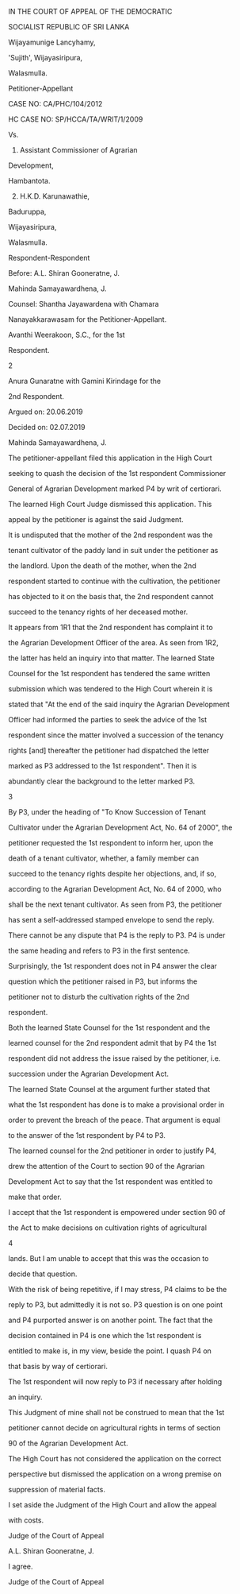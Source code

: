 IN THE COURT OF APPEAL OF THE DEMOCRATIC

SOCIALIST REPUBLIC OF SRI LANKA

Wijayamunige Lancyhamy,

'Sujith', Wijayasiripura,

Walasmulla.

Petitioner-Appellant

CASE NO: CA/PHC/104/2012

HC CASE NO: SP/HCCA/TA/WRIT/1/2009

Vs.

1. Assistant Commissioner of Agrarian

Development,

Hambantota.

2. H.K.D. Karunawathie,

Baduruppa,

Wijayasiripura,

Walasmulla.

Respondent-Respondent

Before: A.L. Shiran Gooneratne, J.

Mahinda Samayawardhena, J.

Counsel: Shantha Jayawardena with Chamara

Nanayakkarawasam for the Petitioner-Appellant.

Avanthi Weerakoon, S.C., for the 1st

Respondent.

2

Anura Gunaratne with Gamini Kirindage for the

2nd Respondent.

Argued on: 20.06.2019

Decided on: 02.07.2019

Mahinda Samayawardhena, J.

The petitioner-appellant filed this application in the High Court

seeking to quash the decision of the 1st respondent Commissioner

General of Agrarian Development marked P4 by writ of certiorari.

The learned High Court Judge dismissed this application. This

appeal by the petitioner is against the said Judgment.

It is undisputed that the mother of the 2nd respondent was the

tenant cultivator of the paddy land in suit under the petitioner as

the landlord. Upon the death of the mother, when the 2nd

respondent started to continue with the cultivation, the petitioner

has objected to it on the basis that, the 2nd respondent cannot

succeed to the tenancy rights of her deceased mother.

It appears from 1R1 that the 2nd respondent has complaint it to

the Agrarian Development Officer of the area. As seen from 1R2,

the latter has held an inquiry into that matter. The learned State

Counsel for the 1st respondent has tendered the same written

submission which was tendered to the High Court wherein it is

stated that "At the end of the said inquiry the Agrarian Development

Officer had informed the parties to seek the advice of the 1st

respondent since the matter involved a succession of the tenancy

rights [and] thereafter the petitioner had dispatched the letter

marked as P3 addressed to the 1st respondent". Then it is

abundantly clear the background to the letter marked P3.

3

By P3, under the heading of "To Know Succession of Tenant

Cultivator under the Agrarian Development Act, No. 64 of 2000", the

petitioner requested the 1st respondent to inform her, upon the

death of a tenant cultivator, whether, a family member can

succeed to the tenancy rights despite her objections, and, if so,

according to the Agrarian Development Act, No. 64 of 2000, who

shall be the next tenant cultivator. As seen from P3, the petitioner

has sent a self-addressed stamped envelope to send the reply.

There cannot be any dispute that P4 is the reply to P3. P4 is under

the same heading and refers to P3 in the first sentence.

Surprisingly, the 1st respondent does not in P4 answer the clear

question which the petitioner raised in P3, but informs the

petitioner not to disturb the cultivation rights of the 2nd

respondent.

Both the learned State Counsel for the 1st respondent and the

learned counsel for the 2nd respondent admit that by P4 the 1st

respondent did not address the issue raised by the petitioner, i.e.

succession under the Agrarian Development Act.

The learned State Counsel at the argument further stated that

what the 1st respondent has done is to make a provisional order in

order to prevent the breach of the peace. That argument is equal

to the answer of the 1st respondent by P4 to P3.

The learned counsel for the 2nd petitioner in order to justify P4,

drew the attention of the Court to section 90 of the Agrarian

Development Act to say that the 1st respondent was entitled to

make that order.

I accept that the 1st respondent is empowered under section 90 of

the Act to make decisions on cultivation rights of agricultural

4

lands. But I am unable to accept that this was the occasion to

decide that question.

With the risk of being repetitive, if I may stress, P4 claims to be the

reply to P3, but admittedly it is not so. P3 question is on one point

and P4 purported answer is on another point. The fact that the

decision contained in P4 is one which the 1st respondent is

entitled to make is, in my view, beside the point. I quash P4 on

that basis by way of certiorari.

The 1st respondent will now reply to P3 if necessary after holding

an inquiry.

This Judgment of mine shall not be construed to mean that the 1st

petitioner cannot decide on agricultural rights in terms of section

90 of the Agrarian Development Act.

The High Court has not considered the application on the correct

perspective but dismissed the application on a wrong premise on

suppression of material facts.

I set aside the Judgment of the High Court and allow the appeal

with costs.

Judge of the Court of Appeal

A.L. Shiran Gooneratne, J.

I agree.

Judge of the Court of Appeal
